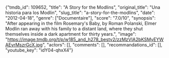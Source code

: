 {"tmdb_id": 109652, "title": "A Story for the Modlins", "original_title": "Una historia para los Modlin", "slug_title": "a-story-for-the-modlins", "date": "2012-04-18", "genre": ["Documentaire"], "score": "7.0/10", "synopsis": "After appearing in the film Rosemary's Baby, by Roman Polanski, Elmer Modlin ran away with his family to a distant land, where they shut themselves inside a dark apartment for thirty years.", "image": "https://image.tmdb.org/t/p/w185_and_h278_bestv2/zzMzVIA2bKSMyEYWAEyrMszrGcX.jpg", "actors": [], "comments": [], "recommandations_id": [], "youtube_key": "idY04-qhxX4"}